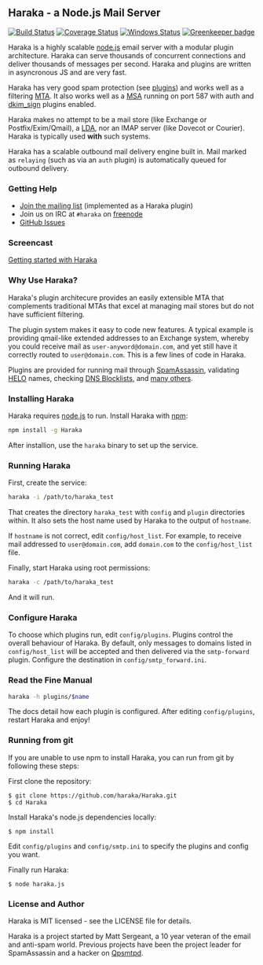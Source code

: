
Haraka - a Node.js Mail Server
------------------------------

[![Build Status][ci-img]][ci-url]
[![Coverage Status][cov-img]][cov-url]
[![Windows Status][ci-win-img]][ci-win-url]
[![Greenkeeper badge](https://badges.greenkeeper.io/haraka/Haraka.svg)](https://greenkeeper.io/)


Haraka is a highly scalable [node.js][1] email server with a modular
plugin architecture. Haraka can serve thousands of concurrent connections
and deliver thousands of messages per second. Haraka and plugins are written
in asyncronous JS and are very fast.

Haraka has very good spam protection (see [plugins][4]) and works
well as a filtering [MTA][3]. It also works well as a [MSA][5] running on
port 587 with auth and [dkim_sign][6] plugins enabled.

Haraka makes no attempt to be a mail store (like Exchange or Postfix/Exim/Qmail),
a [LDA][7], nor an IMAP server (like Dovecot or Courier). Haraka is
typically used **with** such systems.

Haraka has a scalable outbound mail delivery engine built in. Mail
marked as `relaying` (such as via an `auth` plugin) is automatically
queued for outbound delivery.

### Getting Help

* [Join the mailing list][8] (implemented as a Haraka plugin)
* Join us on IRC at `#haraka` on [freenode][14]
* [GitHub Issues](https://github.com/haraka/Haraka/issues)


### Screencast

[Getting started with Haraka][2]

### Why Use Haraka?

Haraka's plugin architecure provides an easily extensible MTA that
complements traditional MTAs that excel at managing mail stores but do
not have sufficient filtering.

The plugin system makes it easy to code new features. A typical example
is providing qmail-like extended addresses to an Exchange system,
whereby you could receive mail as `user-anyword@domain.com`, and yet
still have it correctly routed to `user@domain.com`. This is a few lines of
code in Haraka.

Plugins are provided for running mail through [SpamAssassin][9], validating
[HELO][10] names, checking [DNS Blocklists][11], and [many others][12].


### Installing Haraka

Haraka requires [node.js][1] to run. Install Haraka with [npm][2]:

```sh
npm install -g Haraka
```

After installion, use the `haraka` binary to set up the service.

### Running Haraka

First, create the service:

```sh
haraka -i /path/to/haraka_test
```

That creates the directory `haraka_test` with `config` and `plugin`
directories within. It also sets the host name used by Haraka
to the output of `hostname`.

If `hostname` is not correct, edit `config/host_list`. For example,
to receive mail addressed to `user@domain.com`, add `domain.com` to the
`config/host_list` file.

Finally, start Haraka using root permissions:

```sh
haraka -c /path/to/haraka_test
```

And it will run.

### Configure Haraka

To choose which plugins run, edit `config/plugins`. Plugins control the
overall behaviour of Haraka. By default, only messages to domains listed
in `config/host_list` will be accepted and then delivered via the
`smtp-forward` plugin. Configure the destination in `config/smtp_forward.ini`.


### Read the Fine Manual

```sh
haraka -h plugins/$name
```

The docs detail how each plugin is configured. After editing
`config/plugins`, restart Haraka and enjoy!


### Running from git

If you are unable to use npm to install Haraka, you can run from git by
following these steps:

First clone the repository:

    $ git clone https://github.com/haraka/Haraka.git
    $ cd Haraka

Install Haraka's node.js dependencies locally:

    $ npm install

Edit `config/plugins` and `config/smtp.ini` to specify the plugins and
config you want.

Finally run Haraka:

    $ node haraka.js

### License and Author

Haraka is MIT licensed - see the LICENSE file for details.

Haraka is a project started by Matt Sergeant, a 10 year veteran of the email
and anti-spam world. Previous projects have been the project leader for
SpamAssassin and a hacker on [Qpsmtpd][13].

[1]: http://nodejs.org/
[2]: http://youtu.be/6twKXMAsPsw
[3]: http://en.wikipedia.org/wiki/Message_transfer_agent
[4]: https://haraka.github.io/manual.html
[5]: http://en.wikipedia.org/wiki/Mail_submission_agent
[6]: https://github.com/haraka/Haraka/blob/master/docs/plugins/dkim_sign.md
[7]: https://en.wikipedia.org/wiki/Mail_delivery_agent
[8]: mailto:haraka-sub@harakamail.com
[9]: https://haraka.github.io/manual/plugins/spamassassin.html
[10]: https://haraka.github.io/manual/plugins/helo.checks.html
[11]: https://haraka.github.io/manual/plugins/dnsbl.html
[12]: https://github.com/haraka/Haraka/tree/master/plugins
[13]: https://github.com/smtpd/qpsmtpd/
[14]: https://freenode.net/irc_servers.shtml

[ci-img]: https://travis-ci.org/haraka/Haraka.svg?branch=master
[ci-url]: https://travis-ci.org/haraka/Haraka
[cov-img]: https://codecov.io/github/haraka/Haraka/coverage.svg
[cov-url]: https://codecov.io/github/haraka/Haraka?branch=master
[ci-win-img]: https://ci.appveyor.com/api/projects/status/g29l24w7qwoam47f?svg=true
[ci-win-url]: https://ci.appveyor.com/project/msimerson/haraka-pa8a5
